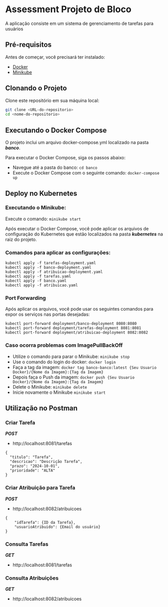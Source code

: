 # Assessment Projeto de Bloco

A aplicação consiste em um sistema de gerenciamento de tarefas para usuários

## Pré-requisitos

Antes de começar, você precisará ter instalado:
- [Docker](https://www.docker.com/)
- [Minikube](https://minikube.sigs.k8s.io/docs/start/)

## Clonando o Projeto

Clone este repositório em sua máquina local:

```bash
git clone <URL-do-repositorio>
cd <nome-do-repositorio>
```
## Executando o Docker Compose
O projeto inclui um arquivo docker-compose.yml localizado na pasta ***banco***.

Para executar o Docker Compose, siga os passos abaixo:

- Navegue até a pasta do banco:
```cd banco ```
- Execute o Docker Compose com o seguinte comando: ```docker-compose up```

## Deploy no Kubernetes

### Executando o Minikube:

Execute o comando: ```minikube start```

Após executar o Docker Compose, você pode aplicar os arquivos de configuração do Kubernetes que estão localizados na pasta ***kubernetes*** na raiz do projeto.

### Comandos para aplicar as configurações:
```
kubectl apply -f tarefas-deployment.yaml
kubectl apply -f banco-deployment.yaml
kubectl apply -f atribuicao-deployment.yaml
kubectl apply -f tarefas.yaml
kubectl apply -f banco.yaml
kubectl apply -f atribuicao.yaml
```
### Port Forwarding

Após aplicar os arquivos, você pode usar os seguintes comandos para expor os serviços nas portas desejadas:
```
kubectl port-forward deployment/banco-deployment 8080:8080
kubectl port-forward deployment/tarefas-deployment 8081:8081
kubectl port-forward deployment/atribuicao-deployment 8082:8082
```

### Caso ocorra problemas com ImagePullBackOff
- Utilize o comando para parar o Minikube: ```minikube stop```
- Use o comando do login do docker: ```docker login```
- Faça a tag da imagem: ```docker tag banco-banco:latest {Seu Usuario Docker}/{Nome da Imagem}:{Tag da Imagem}```
- Depois faça o Push da imagem: ```docker push {Seu Usuario Docker}/{Nome da Imagem}:{Tag da Imagem}```
- Delete o Minikube: ```minikube delete```
- Inicie novamente o Minikube ```minikube start```

## Utilização no Postman

### Criar Tarefa
***POST***
- http://localhost:8081/tarefas

````
{
  "titulo": "Tarefa",
  "descricao": "Descrição Tarefa",
  "prazo": "2024-10-01",
  "prioridade": "ALTA"
}
````

### Criar Atribuição para Tarefa
***POST***
- http://localhost:8082/atribuicoes
```
{
    "idTarefa": {ID da Tarefa},
    "usuarioAtribuido": {Email do usuário}
}
```

### Consulta Tarefas
***GET***
- http://localhost:8081/tarefas

### Consulta Atribuições
***GET***
- http://localhost:8082/atribuicoes
